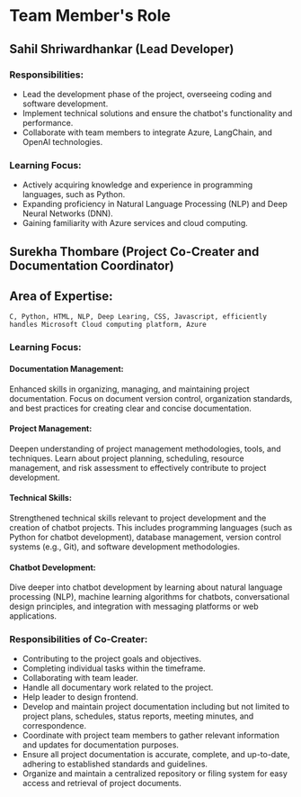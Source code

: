 #                     Team Member's Role 



## Sahil Shriwardhankar (Lead Developer)

### Responsibilities:

- Lead the development phase of the project, overseeing coding and software development.
- Implement technical solutions and ensure the chatbot's functionality and performance.
- Collaborate with team members to integrate Azure, LangChain, and OpenAI technologies.

### Learning Focus:

- Actively acquiring knowledge and experience in programming languages, such as Python.
- Expanding proficiency in Natural Language Processing (NLP) and Deep Neural Networks (DNN).
- Gaining familiarity with Azure services and cloud computing.
  
  
##	Surekha Thombare (Project Co-Creater and Documentation Coordinator)  
##	Area of Expertise:
	C, Python, HTML, NLP, Deep Learing, CSS, Javascript, efficiently handles Microsoft Cloud computing platform, Azure 
### Learning Focus:

#### Documentation Management:
Enhanced skills in organizing, managing, and maintaining project documentation. Focus on document version control, organization standards, and best practices for creating clear and concise documentation.
#### Project Management:
Deepen understanding of project management methodologies, tools, and techniques. Learn about project planning, scheduling, resource management, and risk assessment to effectively contribute to project development.
#### Technical Skills: 
Strengthened technical skills relevant to project development and the creation of chatbot projects. This includes programming languages (such as Python for chatbot development), database management, version control systems (e.g., Git), and software development methodologies.
#### Chatbot Development:
Dive deeper into chatbot development by learning about natural language processing (NLP), machine learning algorithms for chatbots, conversational design principles, and integration with messaging platforms or web applications.
###  Responsibilities of Co-Creater:

  - Contributing to the project goals and objectives.
  - Completing individual tasks within the timeframe. 
  - Collaborating with team leader.
  - Handle all documentary work related to the project.
  - Help leader to design frontend. 
  - Develop and maintain project documentation including but not limited to project plans, schedules, status reports, meeting minutes, and correspondence.
- Coordinate with project team members to gather relevant information and updates for documentation purposes.
- Ensure all project documentation is accurate, complete, and up-to-date, adhering to established standards and guidelines.
- Organize and maintain a centralized repository or filing system for easy access and retrieval of project documents.
